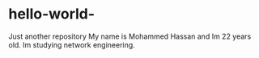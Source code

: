 # hello-world-
Just another repository
My name is Mohammed Hassan and Im 22 years old. Im studying network engineering.
